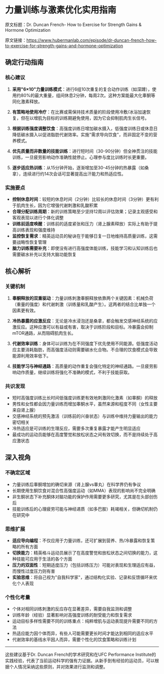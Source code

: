 # 力量训练与激素优化实用指南

原文标题：Dr. Duncan French- How to Exercise for Strength Gains & Hormone Optimization

原文链接：https://www.hubermanlab.com/episode/dr-duncan-french-how-to-exercise-for-strength-gains-and-hormone-optimization

## 确定行动指南

### 核心建议
1. **采用"6×10"力量训练模式**：进行6组10次重复的复合动作训练（如深蹲），使用约80%的最大重量，组间休息2分钟，每周2次。这种方案能最大化睾酮等同化激素释放。

2. **有策略地使用冷疗**：在比赛或需保持技术质量的阶段使用冷敷/冰浴加速恢复，但在以增肌为目标的训练期避免使用，因为它会抑制肌肉生长信号。

3. **根据训练强度调整饮食**：高强度训练日增加碳水摄入，低强度训练日或休息日降低碳水摄入以促进脂肪代谢效率。实施"需求导向饮食"，而非固定不变的营养模式。

4. **优先质量而非数量的技能训练**：进行短时间（30-90分钟）但全神贯注的技能训练，一旦疲劳影响动作准确性就停止。心理参与度比训练时长更重要。

5. **逐步适应热训练**：从15分钟开始，逐渐增加至30-45分钟的热暴露（如桑拿），连续进行约14次会话可显著提高出汗能力和热适应性。

### 实施要点
- **控制休息时间**：较短的休息时间（2分钟）比较长的休息时间（3分钟）更有利于肌肉生长，因为它增强代谢刺激和乳酸积累
- **合理分配训练周期**：新的训练策略至少坚持12周以评估效果；记录主观感受和客观表现以进行个体化调整
- **训练前适度唤醒**：训练前的适度紧张和压力（肾上腺素释放）实际上有助于提高训练表现和强度维持
- **监控恢复需求**：精英运动员的秘诀在于能够日复一日地维持高质量训练，这需要战略性恢复管理
- **脑力训练需要补充**：即使没有进行高强度体能训练，技能学习和认知训练后也需要碳水补充以支持大脑功能恢复

## 核心解析

### 关键机制
1. **睾酮释放的双重驱动**：力量训练刺激睾酮释放依靠两个关键因素：机械负荷（重量的强度）和代谢刺激（训练量和乳酸产生）。这两者的结合比单独一个因素更有效。

2. **冷热暴露的应激反应**：无论是冷水浸泡还是桑拿，都会触发交感神经系统的应激反应。这种应激可以有益或有害，取决于训练阶段和目标。冷暴露会抑制mTOR通路，从而阻碍肌肉生长。

3. **代谢效率训练**：身体可以训练为在不同强度下优先使用不同能源。低强度活动应主要消耗脂肪，而高强度活动则需要碳水化合物。不合理的饮食模式会导致能源利用效率低下。

4. **技能学习与神经通路**：高质量的动作重复会强化特定的神经通路。一旦疲劳影响动作质量，继续训练将强化不准确的模式，不利于技能获取。

### 共识发现
- 短时高强度训练比长时间低强度训练更有效地刺激同化激素（如睾酮）的释放
- 男性和女性都会因力量训练而增加睾酮水平，虽然来源和程度不同（女性主要来自肾上腺）
- 交感神经系统的预先激活（训练前的兴奋状态）与训练中维持力量输出的能力密切相关
- 冷热适应是可训练的生理反应，需要多次重复暴露才能产生明显适应
- 最成功的运动员能够在高度警觉和放松状态之间有效切换，而不是持续处于高应激状态

## 深入视角

### 不确定区域
- 力量训练后睾酮增加的确切来源（肾上腺vs睾丸）在科学界仍有争议
- 长期使用生酮饮食对混合性高强度运动（如MMA）表现的影响尚不完全明确
- 非生酮状态下补充酮体对脑功能的保护作用需要更多研究，尤其是在头部创伤后
- 技能训练后的心理疲劳可能与神经递质（如多巴胺）耗竭相关，但确切机制仍在研究中

### 思维扩展
- **适应导向编程**：不仅应用于力量训练，还可扩展到营养、热/冷暴露和恢复策略的所有方面
- **切换能力**：精英格斗运动员展示了在高度警觉和放松状态之间切换的能力，这种技能可应用于生活的各个方面
- **压力的双面性**：短期适度压力（包括训练压力）可能对表现和生理适应有益，而慢性过度压力则有害
- **实验思维**：将自己视为"自我科学家"，通过结构化实验、记录和反馈循环来优化个人表现

### 个性化考量
- 个体对相同训练刺激的反应存在显著差异，需要自我监测和调整
- 训练年龄（经验）显著影响对高强度训练的耐受能力和恢复需求
- 运动目标多样性需要不同的训练重点：纯粹增肌与运动表现提升需要不同的方法
- 热适应能力因个体而异，有些人可能需要更长时间才能达到相同的适应水平
- 代谢效率的基线水平因人而异，需要个性化的饮食策略和训练计划

---

这些建议基于Dr. Duncan French的学术研究和在UFC Performance Institute的实践经验，代表了当前运动科学的强有力证据。从新手到有经验的运动员，可以根据个人情况采纳这些原则，并对效果进行监测和调整。
